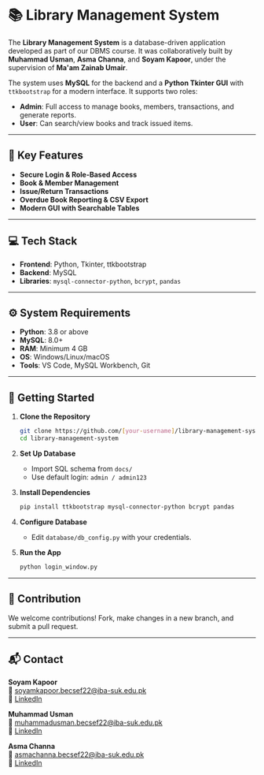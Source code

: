 # 📚 Library Management System

The **Library Management System** is a database-driven application developed as part of our DBMS course. It was collaboratively built by **Muhammad Usman**, **Asma Channa**, and **Soyam Kapoor**, under the supervision of **Ma'am Zainab Umair**.

The system uses **MySQL** for the backend and a **Python Tkinter GUI** with `ttkbootstrap` for a modern interface. It supports two roles:

- **Admin**: Full access to manage books, members, transactions, and generate reports.  
- **User**: Can search/view books and track issued items.

---

## 🔑 Key Features

- **Secure Login & Role-Based Access**
- **Book & Member Management**
- **Issue/Return Transactions**
- **Overdue Book Reporting & CSV Export**
- **Modern GUI with Searchable Tables**

---

## 💻 Tech Stack

- **Frontend**: Python, Tkinter, ttkbootstrap  
- **Backend**: MySQL  
- **Libraries**: `mysql-connector-python`, `bcrypt`, `pandas`  

---

## ⚙️ System Requirements

- **Python**: 3.8 or above  
- **MySQL**: 8.0+  
- **RAM**: Minimum 4 GB  
- **OS**: Windows/Linux/macOS  
- **Tools**: VS Code, MySQL Workbench, Git

---

## 🚀 Getting Started

1. **Clone the Repository**  
   ```bash
   git clone https://github.com/[your-username]/library-management-system.git
   cd library-management-system
   ```

2. **Set Up Database**  
   - Import SQL schema from `docs/`
   - Use default login: `admin / admin123`

3. **Install Dependencies**  
   ```bash
   pip install ttkbootstrap mysql-connector-python bcrypt pandas
   ```

4. **Configure Database**  
   - Edit `database/db_config.py` with your credentials.

5. **Run the App**  
   ```bash
   python login_window.py
   ```

---

## 🤝 Contribution

We welcome contributions! Fork, make changes in a new branch, and submit a pull request.

---

## 📬 Contact

**Soyam Kapoor**  
📧 soyamkapoor.becsef22@iba-suk.edu.pk  
🔗 [LinkedIn](www.linkedin.com/in/soyamkapoor)

**Muhammad Usman**  
📧 muhammadusman.becsef22@iba-suk.edu.pk  
🔗 [LinkedIn](https://www.linkedin.com/in/muhammad-usman-018535253)

**Asma Channa**  
📧 asmachanna.becsef22@iba-suk.edu.pk  
🔗 [LinkedIn](https://www.linkedin.com/in/iasmachanna/)
